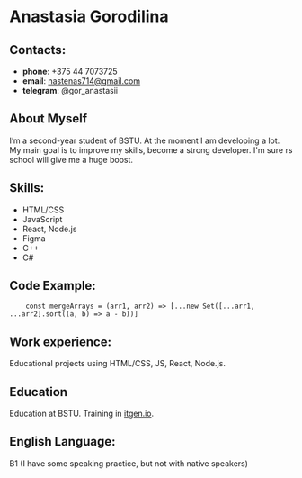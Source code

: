 # Anastasia Gorodilina

## Contacts:
* **phone**: +375 44 7073725
* **email**: nastenas714@gmail.com
* **telegram**: @gor_anastasii

## About Myself

I’m a second-year student of BSTU. At the moment I am developing a lot. My main goal is to improve my skills, become a strong developer. I'm sure rs school will give me a huge boost.


## Skills: 
* HTML/CSS
* JavaScript
* React, Node.js
* Figma
* C++
* C#

## Code Example:

```
    const mergeArrays = (arr1, arr2) => [...new Set([...arr1, ...arr2].sort((a, b) => a - b))]
```

## Work experience:
Educational projects using HTML/CSS, JS, React, Node.js.

## Education
Education at BSTU. Training in [itgen.io](https://itgen.io/).

## English Language:
B1 (I have some speaking practice, but not with native speakers)
